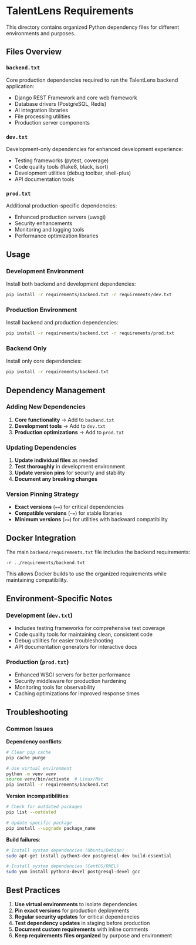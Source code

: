 # TalentLens Requirements

This directory contains organized Python dependency files for different environments and purposes.

## Files Overview

### `backend.txt`

Core production dependencies required to run the TalentLens backend application:

- Django REST Framework and core web framework
- Database drivers (PostgreSQL, Redis)
- AI integration libraries
- File processing utilities
- Production server components

### `dev.txt`

Development-only dependencies for enhanced development experience:

- Testing frameworks (pytest, coverage)
- Code quality tools (flake8, black, isort)
- Development utilities (debug toolbar, shell-plus)
- API documentation tools

### `prod.txt`

Additional production-specific dependencies:

- Enhanced production servers (uwsgi)
- Security enhancements
- Monitoring and logging tools
- Performance optimization libraries

## Usage

### Development Environment

Install both backend and development dependencies:

```bash
pip install -r requirements/backend.txt -r requirements/dev.txt
```

### Production Environment

Install backend and production dependencies:

```bash
pip install -r requirements/backend.txt -r requirements/prod.txt
```

### Backend Only

Install only core dependencies:

```bash
pip install -r requirements/backend.txt
```

## Dependency Management

### Adding New Dependencies

1. **Core functionality** → Add to `backend.txt`
2. **Development tools** → Add to `dev.txt`
3. **Production optimizations** → Add to `prod.txt`

### Updating Dependencies

1. **Update individual files** as needed
2. **Test thoroughly** in development environment
3. **Update version pins** for security and stability
4. **Document any breaking changes**

### Version Pinning Strategy

- **Exact versions** (`==`) for critical dependencies
- **Compatible versions** (`~=`) for stable libraries
- **Minimum versions** (`>=`) for utilities with backward compatibility

## Docker Integration

The main `backend/requirements.txt` file includes the backend requirements:

```
-r ../requirements/backend.txt
```

This allows Docker builds to use the organized requirements while maintaining compatibility.

## Environment-Specific Notes

### Development (`dev.txt`)

- Includes testing frameworks for comprehensive test coverage
- Code quality tools for maintaining clean, consistent code
- Debug utilities for easier troubleshooting
- API documentation generators for interactive docs

### Production (`prod.txt`)

- Enhanced WSGI servers for better performance
- Security middleware for production hardening
- Monitoring tools for observability
- Caching optimizations for improved response times

## Troubleshooting

### Common Issues

**Dependency conflicts**:

```bash
# Clear pip cache
pip cache purge

# Use virtual environment
python -m venv venv
source venv/bin/activate  # Linux/Mac
pip install -r requirements/backend.txt
```

**Version incompatibilities**:

```bash
# Check for outdated packages
pip list --outdated

# Update specific package
pip install --upgrade package_name
```

**Build failures**:

```bash
# Install system dependencies (Ubuntu/Debian)
sudo apt-get install python3-dev postgresql-dev build-essential

# Install system dependencies (CentOS/RHEL)
sudo yum install python3-devel postgresql-devel gcc
```

## Best Practices

1. **Use virtual environments** to isolate dependencies
2. **Pin exact versions** for production deployments
3. **Regular security updates** for critical dependencies
4. **Test dependency updates** in staging before production
5. **Document custom requirements** with inline comments
6. **Keep requirements files organized** by purpose and environment
